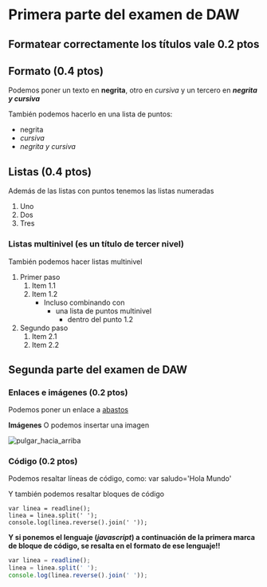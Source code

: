 # Primera parte del examen de DAW
## Formatear correctamente los títulos vale 0.2 ptos
## Formato (0.4 ptos)
Podemos poner un texto en **negrita**, otro en _cursiva_ y un tercero en **_negrita y cursiva_**


También podemos hacerlo en una lista de puntos:
 * negrita
 * _cursiva_
 * _negrita y cursiva_

## Listas (0.4 ptos)
Además de las listas con puntos tenemos las listas numeradas
1. Uno
2. Dos
3. Tres

### Listas multinivel (es un título de tercer nivel)
También podemos hacer listas multinivel
1. Primer paso
    1. Item 1.1
    2. Item 1.2
        * Incluso combinando con
            * una lista de puntos multinivel
                * dentro del punto 1.2
2. Segundo paso
    1. Item 2.1
    2. Item 2.2

## Segunda parte del examen de DAW
### Enlaces e imágenes (0.2 ptos)
Podemos poner un enlace a [abastos](www.iesabastos.org)

**Imágenes**
O podemos insertar una imagen

![pulgar_hacia_arriba](pulgar_arriba.jpg)

### Código (0.2 ptos)
Podemos resaltar líneas de código, como: var saludo='Hola Mundo'

Y también podemos resaltar bloques de código
```
var linea = readline();
linea = linea.split(' ');
console.log(linea.reverse().join(' '));
```

**Y si ponemos el lenguaje (_javascript_) a continuación de la primera marca de bloque de código, se resalta en el formato de ese lenguaje!!**
```javascript
var linea = readline();
linea = linea.split(' ');
console.log(linea.reverse().join(' '));
```
